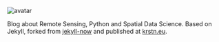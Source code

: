 ![avatar](https://raw.githubusercontent.com/Fernerkundung/fernerkundung.github.io/master/media/FP_Satellite_icon.svg.png)

Blog about Remote Sensing, Python and Spatial Data Science. Based on Jekyll, forked from [jekyll-now](https://github.com/barryclark/jekyll-now) and published at [krstn.eu](http://krstn.eu).
